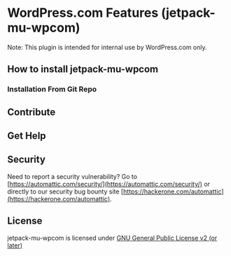 # WordPress.com Features (jetpack-mu-wpcom)

Note: This plugin is intended for internal use by WordPress.com only.

## How to install jetpack-mu-wpcom

### Installation From Git Repo

## Contribute

## Get Help

## Security

Need to report a security vulnerability? Go to [https://automattic.com/security/](https://automattic.com/security/) or directly to our security bug bounty site [https://hackerone.com/automattic](https://hackerone.com/automattic).

## License

jetpack-mu-wpcom is licensed under [GNU General Public License v2 (or later)](./LICENSE.txt)
